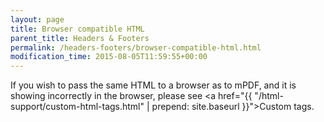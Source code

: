 ```yaml
---
layout: page
title: Browser compatible HTML
parent_title: Headers & Footers
permalink: /headers-footers/browser-compatible-html.html
modification_time: 2015-08-05T11:59:55+00:00
---
```


If you wish to pass the same HTML to a browser as to mPDF, and it is showing incorrectly in the browser, 
please see <a href="{{ "/html-support/custom-html-tags.html" | prepend: site.baseurl }}">Custom tags</a>.

